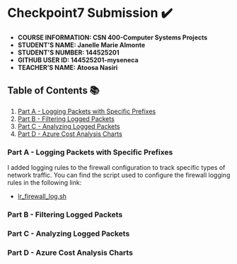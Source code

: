 # Checkpoint7 Submission ✔️

- **COURSE INFORMATION: CSN 400-Computer Systems Projects**
- **STUDENT’S NAME: Janelle Marie Almonte**
- **STUDENT'S NUMBER: 144525201**
- **GITHUB USER ID: 144525201-myseneca**
- **TEACHER’S NAME: Atoosa Nasiri**

## Table of Contents 📚
1. [Part A - Logging Packets with Specific Prefixes](#part-a--logging-packets-with-specific-prefixes)
2. [Part B - Filtering Logged Packets](#part-b---filtering-logged-packets)
3. [Part C - Analyzing Logged Packets](#part-c---analyzing-logged-packets)
4. [Part D - Azure Cost Analysis Charts](#part-d---azure-cost-analysis-charts)

### Part A - Logging Packets with Specific Prefixes

I added logging rules to the firewall configuration to track specific types of network traffic. You can find the script used to configure the firewall logging rules in the following link:

- [lr_firewall_log.sh](https://github.com/144525201-myseneca/CSN400-Capstone/blob/85080870c953fe2310e0565ace1a46e6990b6ddf/Checkpoint7/Part_A_files/lr_firewall.log.sh)

### Part B - Filtering Logged Packets



### Part C - Analyzing Logged Packets



### Part D - Azure Cost Analysis Charts



